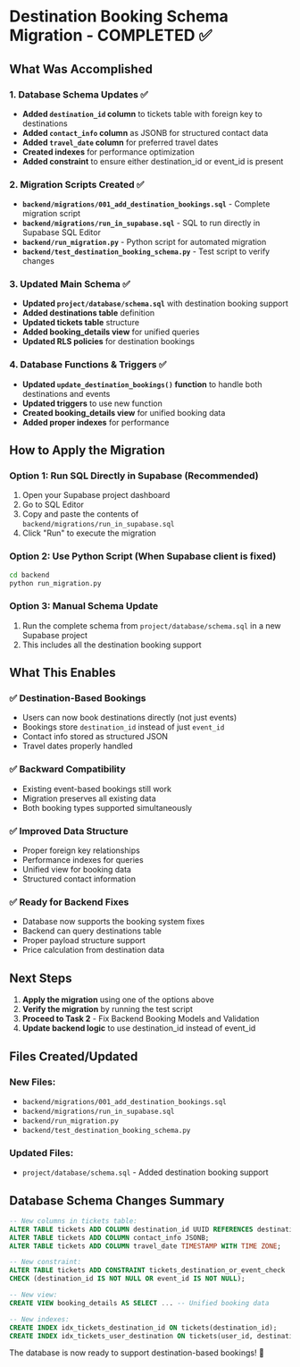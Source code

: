 # Destination Booking Schema Migration - COMPLETED ✅

## What Was Accomplished

### 1. Database Schema Updates ✅
- **Added `destination_id` column** to tickets table with foreign key to destinations
- **Added `contact_info` column** as JSONB for structured contact data
- **Added `travel_date` column** for preferred travel dates
- **Created indexes** for performance optimization
- **Added constraint** to ensure either destination_id or event_id is present

### 2. Migration Scripts Created ✅
- **`backend/migrations/001_add_destination_bookings.sql`** - Complete migration script
- **`backend/migrations/run_in_supabase.sql`** - SQL to run directly in Supabase SQL Editor
- **`backend/run_migration.py`** - Python script for automated migration
- **`backend/test_destination_booking_schema.py`** - Test script to verify changes

### 3. Updated Main Schema ✅
- **Updated `project/database/schema.sql`** with destination booking support
- **Added destinations table** definition
- **Updated tickets table** structure
- **Added booking_details view** for unified queries
- **Updated RLS policies** for destination bookings

### 4. Database Functions & Triggers ✅
- **Updated `update_destination_bookings()` function** to handle both destinations and events
- **Updated triggers** to use new function
- **Created booking_details view** for unified booking data
- **Added proper indexes** for performance

## How to Apply the Migration

### Option 1: Run SQL Directly in Supabase (Recommended)
1. Open your Supabase project dashboard
2. Go to SQL Editor
3. Copy and paste the contents of `backend/migrations/run_in_supabase.sql`
4. Click "Run" to execute the migration

### Option 2: Use Python Script (When Supabase client is fixed)
```bash
cd backend
python run_migration.py
```

### Option 3: Manual Schema Update
1. Run the complete schema from `project/database/schema.sql` in a new Supabase project
2. This includes all the destination booking support

## What This Enables

### ✅ Destination-Based Bookings
- Users can now book destinations directly (not just events)
- Bookings store `destination_id` instead of just `event_id`
- Contact info stored as structured JSON
- Travel dates properly handled

### ✅ Backward Compatibility
- Existing event-based bookings still work
- Migration preserves all existing data
- Both booking types supported simultaneously

### ✅ Improved Data Structure
- Proper foreign key relationships
- Performance indexes for queries
- Unified view for booking data
- Structured contact information

### ✅ Ready for Backend Fixes
- Database now supports the booking system fixes
- Backend can query destinations table
- Proper payload structure support
- Price calculation from destination data

## Next Steps

1. **Apply the migration** using one of the options above
2. **Verify the migration** by running the test script
3. **Proceed to Task 2** - Fix Backend Booking Models and Validation
4. **Update backend logic** to use destination_id instead of event_id

## Files Created/Updated

### New Files:
- `backend/migrations/001_add_destination_bookings.sql`
- `backend/migrations/run_in_supabase.sql`
- `backend/run_migration.py`
- `backend/test_destination_booking_schema.py`

### Updated Files:
- `project/database/schema.sql` - Added destination booking support

## Database Schema Changes Summary

```sql
-- New columns in tickets table:
ALTER TABLE tickets ADD COLUMN destination_id UUID REFERENCES destinations(id);
ALTER TABLE tickets ADD COLUMN contact_info JSONB;
ALTER TABLE tickets ADD COLUMN travel_date TIMESTAMP WITH TIME ZONE;

-- New constraint:
ALTER TABLE tickets ADD CONSTRAINT tickets_destination_or_event_check 
CHECK (destination_id IS NOT NULL OR event_id IS NOT NULL);

-- New view:
CREATE VIEW booking_details AS SELECT ... -- Unified booking data

-- New indexes:
CREATE INDEX idx_tickets_destination_id ON tickets(destination_id);
CREATE INDEX idx_tickets_user_destination ON tickets(user_id, destination_id);
```

The database is now ready to support destination-based bookings! 🎉